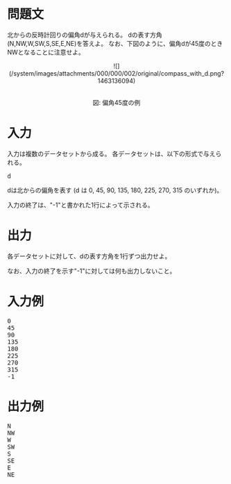 問題文
==
北からの反時計回りの偏角dが与えられる。
dの表す方角(N,NW,W,SW,S,SE,E,NE)を答えよ。
なお、下図のように、偏角dが45度のときNWとなることに注意せよ。

<center>
![](/system/images/attachments/000/000/002/original/compass_with_d.png?1463136094)

<br>図: 偏角45度の例 </center>

入力
==
入力は複数のデータセットから成る。
各データセットは、以下の形式で与えられる。

<pre>
d
</pre>

dは北からの偏角を表す (d は 0, 45, 90, 135, 180, 225, 270, 315 のいずれか)。

入力の終了は、"-1"と書かれた1行によって示される。

出力
==
各データセットに対して、dの表す方角を1行ずつ出力せよ。

なお、入力の終了を示す"-1"に対しては何も出力しないこと。

入力例
==
<pre>
0
45
90
135
180
225
270
315
-1
</pre>

出力例
==
<pre>
N
NW
W
SW
S
SE
E
NE
</pre>
